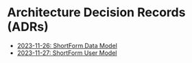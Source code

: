 # Architecture Decision Records (ADRs)

- [2023-11-26: ShortForm Data Model](./2023-11-26-shortform-data-model.md)
- [2023-11-27: ShortForm User Model](./2023-11-27-shortform-user-model.md)
